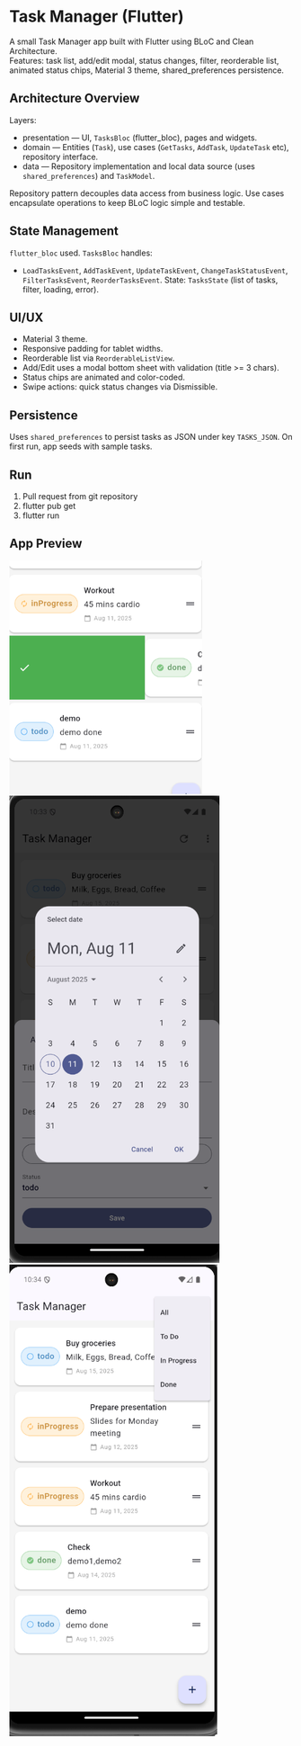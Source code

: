 # Task Manager (Flutter)

A small Task Manager app built with Flutter using BLoC and Clean Architecture.  
Features: task list, add/edit modal, status changes, filter, reorderable list, animated status chips, Material 3 theme, shared_preferences persistence.

## Architecture Overview

Layers:
- presentation — UI, `TasksBloc` (flutter_bloc), pages and widgets.
- domain — Entities (`Task`), use cases (`GetTasks`, `AddTask`, `UpdateTask` etc), repository interface.
- data — Repository implementation and local data source (uses `shared_preferences`) and `TaskModel`.

Repository pattern decouples data access from business logic. Use cases encapsulate operations to keep BLoC logic simple and testable.

## State Management

`flutter_bloc` used. `TasksBloc` handles:
- `LoadTasksEvent`, `AddTaskEvent`, `UpdateTaskEvent`, `ChangeTaskStatusEvent`, `FilterTasksEvent`, `ReorderTasksEvent`.
State: `TasksState` (list of tasks, filter, loading, error).

## UI/UX

- Material 3 theme.
- Responsive padding for tablet widths.
- Reorderable list via `ReorderableListView`.
- Add/Edit uses a modal bottom sheet with validation (title >= 3 chars).
- Status chips are animated and color-coded.
- Swipe actions: quick status changes via Dismissible.

## Persistence

Uses `shared_preferences` to persist tasks as JSON under key `TASKS_JSON`. On first run, app seeds with sample tasks.

## Run
1.  Pull request from git repository
2.  flutter pub get
3.  flutter run

## App Preview

![Task Manager Screenshot](assets/screenshots/task2.png)
![Task Manager Screenshot](assets/screenshots/task4.png)
![Task Manager Screenshot](assets/screenshots/task6.png)